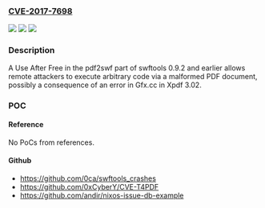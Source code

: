 ### [CVE-2017-7698](https://cve.mitre.org/cgi-bin/cvename.cgi?name=CVE-2017-7698)
![](https://img.shields.io/static/v1?label=Product&message=n%2Fa&color=blue)
![](https://img.shields.io/static/v1?label=Version&message=n%2Fa&color=blue)
![](https://img.shields.io/static/v1?label=Vulnerability&message=n%2Fa&color=brighgreen)

### Description

A Use After Free in the pdf2swf part of swftools 0.9.2 and earlier allows remote attackers to execute arbitrary code via a malformed PDF document, possibly a consequence of an error in Gfx.cc in Xpdf 3.02.

### POC

#### Reference
No PoCs from references.

#### Github
- https://github.com/0ca/swftools_crashes
- https://github.com/0xCyberY/CVE-T4PDF
- https://github.com/andir/nixos-issue-db-example

